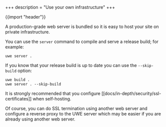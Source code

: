 +++
description = "Use your own infrastructure"
+++

{{import "header"}}

A production-grade web server is bundled so it is easy to host your site on private infrastructure.

You can use the `server` command to compile and serve a release build; for example:

```text
uwe server .
```

If you know that your release build is up to date you can use the `--skip-build` option:

```text
uwe build .
uwe server . --skip-build
```

It is strongly recommended that you configure [[docs/in-depth/security/ssl-certificates]] when self-hosting.

Of course, you can do SSL termination using another web server and configure a reverse proxy to the UWE server which may be easier if you are already using another web server.

